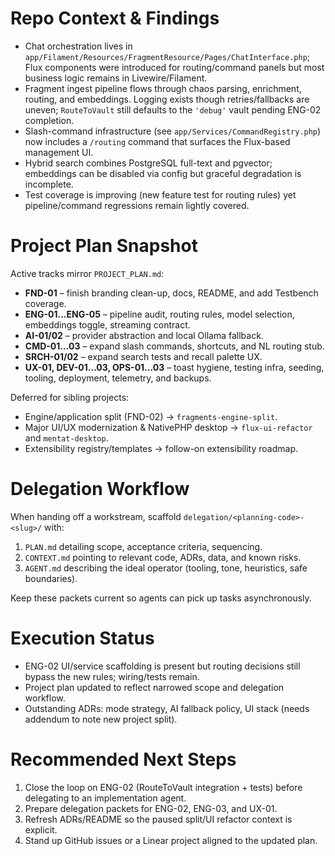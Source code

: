 # Repo Context & Findings

- Chat orchestration lives in `app/Filament/Resources/FragmentResource/Pages/ChatInterface.php`; Flux components were introduced for routing/command panels but most business logic remains in Livewire/Filament.
- Fragment ingest pipeline flows through chaos parsing, enrichment, routing, and embeddings. Logging exists though retries/fallbacks are uneven; `RouteToVault` still defaults to the `'debug'` vault pending ENG-02 completion.
- Slash-command infrastructure (see `app/Services/CommandRegistry.php`) now includes a `/routing` command that surfaces the Flux-based management UI.
- Hybrid search combines PostgreSQL full-text and pgvector; embeddings can be disabled via config but graceful degradation is incomplete.
- Test coverage is improving (new feature test for routing rules) yet pipeline/command regressions remain lightly covered.

# Project Plan Snapshot

Active tracks mirror `PROJECT_PLAN.md`:
- **FND-01** – finish branding clean-up, docs, README, and add Testbench coverage.
- **ENG-01…ENG-05** – pipeline audit, routing rules, model selection, embeddings toggle, streaming contract.
- **AI-01/02** – provider abstraction and local Ollama fallback.
- **CMD-01…03** – expand slash commands, shortcuts, and NL routing stub.
- **SRCH-01/02** – expand search tests and recall palette UX.
- **UX-01, DEV-01…03, OPS-01…03** – toast hygiene, testing infra, seeding, tooling, deployment, telemetry, and backups.

Deferred for sibling projects:
- Engine/application split (FND-02) → `fragments-engine-split`.
- Major UI/UX modernization & NativePHP desktop → `flux-ui-refactor` and `mentat-desktop`.
- Extensibility registry/templates → follow-on extensibility roadmap.

# Delegation Workflow

When handing off a workstream, scaffold `delegation/<planning-code>-<slug>/` with:
1. `PLAN.md` detailing scope, acceptance criteria, sequencing.
2. `CONTEXT.md` pointing to relevant code, ADRs, data, and known risks.
3. `AGENT.md` describing the ideal operator (tooling, tone, heuristics, safe boundaries).

Keep these packets current so agents can pick up tasks asynchronously.

# Execution Status

- ENG-02 UI/service scaffolding is present but routing decisions still bypass the new rules; wiring/tests remain.
- Project plan updated to reflect narrowed scope and delegation workflow.
- Outstanding ADRs: mode strategy, AI fallback policy, UI stack (needs addendum to note new project split).

# Recommended Next Steps

1. Close the loop on ENG-02 (RouteToVault integration + tests) before delegating to an implementation agent.
2. Prepare delegation packets for ENG-02, ENG-03, and UX-01.
3. Refresh ADRs/README so the paused split/UI refactor context is explicit.
4. Stand up GitHub issues or a Linear project aligned to the updated plan.
